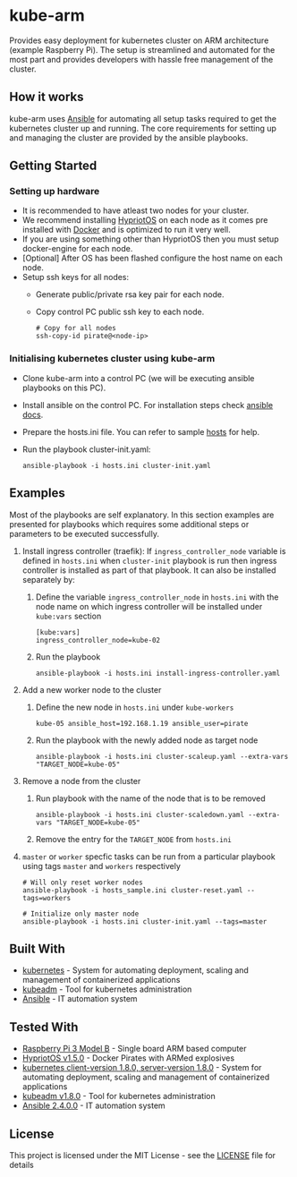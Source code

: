 # kube-arm

Provides easy deployment for kubernetes cluster on ARM architecture (example Raspberry Pi). The setup is streamlined and automated for the most part and provides developers with hassle free management of the cluster.

## How it works

kube-arm uses [Ansible](http://docs.ansible.com/ansible/latest/index.html) for automating all setup tasks required to get the kubernetes cluster up and running. The core requirements for setting up and managing the cluster are provided by the ansible playbooks.

## Getting Started

### Setting up hardware

* It is recommended to have atleast two nodes for your cluster.
* We recommend installing [HypriotOS](https://blog.hypriot.com/getting-started-with-docker-on-your-arm-device/) on each node as it comes pre installed with [Docker](https://www.docker.com/what-docker) and is optimized to run it very well.
* If you are using something other than HypriotOS then you must setup docker-engine for each node.
* [Optional] After OS has been flashed configure the host name on each node.
* Setup ssh keys for all nodes:
  * Generate public/private rsa key pair for each node.
  * Copy control PC public ssh key to each node.

      ```
      # Copy for all nodes
      ssh-copy-id pirate@<node-ip>
      ```

### Initialising kubernetes cluster using kube-arm 

* Clone kube-arm into a control PC (we will be executing ansible playbooks on this PC).
* Install ansible on the control PC. For installation steps check [ansible docs](http://docs.ansible.com/ansible/latest/intro_installation.html).
* Prepare the hosts.ini file. You can refer to sample [hosts](hosts_sample.ini) for help.
* Run the playbook cluster-init.yaml:

    ```
    ansible-playbook -i hosts.ini cluster-init.yaml
    ```

## Examples
Most of the playbooks are self explanatory. In this section examples are presented for playbooks which requires some additional steps or parameters to be executed successfully.

1. Install ingress controller (traefik): If `ingress_controller_node` variable is defined in `hosts.ini` when `cluster-init` playbook is run then ingress controller is installed as part of that playbook. It can also be installed separately by:
    1. Define the variable `ingress_controller_node` in `hosts.ini` with the node name on which ingress controller will be installed under `kube:vars` section

        ```
        [kube:vars]
        ingress_controller_node=kube-02
        ```
    2. Run the playbook

        ```
        ansible-playbook -i hosts.ini install-ingress-controller.yaml
        ```
2. Add a new worker node to the cluster
    1. Define the new node in `hosts.ini` under `kube-workers`

        ```
        kube-05 ansible_host=192.168.1.19 ansible_user=pirate
        ```
    2. Run the playbook with the newly added node as target node

        ```
        ansible-playbook -i hosts.ini cluster-scaleup.yaml --extra-vars "TARGET_NODE=kube-05"
        ```
3. Remove a node from the cluster
    1. Run playbook with the name of the node that is to be removed

        ```
        ansible-playbook -i hosts.ini cluster-scaledown.yaml --extra-vars "TARGET_NODE=kube-05"
        ```
    2. Remove the entry for the `TARGET_NODE` from `hosts.ini`
4. `master` or `worker` specfic tasks can be run from a particular playbook using tags `master` and `workers` respectively

    ```
    # Will only reset worker nodes
    ansible-playbook -i hosts_sample.ini cluster-reset.yaml --tags=workers
    ```
    ```
    # Initialize only master node
    ansible-playbook -i hosts.ini cluster-init.yaml --tags=master
    ```

## Built With

* [kubernetes](https://kubernetes.io) - System for automating deployment, scaling and management of containerized applications
* [kubeadm](https://kubernetes.io/docs/admin/kubeadm/) - Tool for kubernetes administration
* [Ansible](http://docs.ansible.com/ansible/latest/intro.html) - IT automation system

## Tested With

* [Raspberry Pi 3 Model B](https://www.raspberrypi.org) - Single board ARM based computer
* [HypriotOS v1.5.0](https://blog.hypriot.com) - Docker Pirates with ARMed explosives
* [kubernetes client-version 1.8.0, server-version 1.8.0](https://kubernetes.io) - System for automating deployment, scaling and management of containerized applications
* [kubeadm v1.8.0](https://kubernetes.io/docs/admin/kubeadm/) - Tool for kubernetes administration
* [Ansible 2.4.0.0](http://docs.ansible.com/ansible/latest/intro.html) - IT automation system

## License

This project is licensed under the MIT License - see the [LICENSE](LICENSE) file for details

